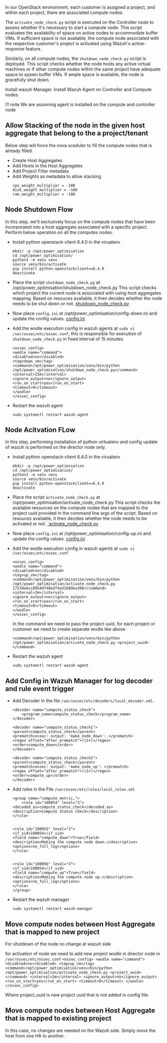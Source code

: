 In our OpenStack environment, each customer is assigned a project, and within each project, there are associated compute nodes.

The `activate_node_check.py` script is executed on the Controller node to assess whether it's necessary to start a compute node. This script evaluates the availability of space on active nodes to accommodate buffer VMs. If sufficient space is not available, the compute node associated with the respective customer's project is activated using Wazuh's active-response feature.

Similarly, on all compute nodes, the `shutdown_node_check.py` script is deployed. This script checks whether the node hosts any active virtual machines or if other compute nodes within the same project have adequate space to spawn buffer VMs. If ample space is available, the node is gracefully shut down.


Install wazuh Manager.
Install Wazuh Agent on Controller and Compute nodes.


!!! note
    We are assuming agent is installed on the compute and controller node



## Allow Stacking of the node in the given host aggregate that belong to the a project/tenant

Below step will force the nova sceduler to fill the compute nodes that is already filled.

- Create Host Aggregates
- Add Hosts in the Host Aggregates 
- Add Project Filter metadata
- Add Weights as metadata to allow stacking 
    ```
    cpu_weight_multiplier = -100
    disk_weight_multiplier = -100
    ram_weight_multiplier = -100
    ```


## Node Shutdown Flow
In this step, we'll exclusively focus on the compute nodes that have been incorporated into a host aggregate associated with a specific project. Perform below operation on all the computes nodes.


- Install python openstack-client 6.4.0 in the virualenv
    ```
    mkdir -p /opt/power_optimisation
    cd /opt/power_optimisation/
    python3 -m venv venv 
    source venv/bin/activate
    pip install python-openstackclient==6.4.0
    deactivate
    ```

- Place the script `shutdown_node_check.py` at /opt/power_optimisation/shutdown_node_check.py
    This script checks which project the current node is associated with using host aggregates mapping. Based on resouces available, it then decides whether the node needs to be shut down or not.
    [shutdown_node_check.py](https://github.com/shubhamdang/power-optimisation/blob/main/shutdown_node_check.py)

-  Now place `config.ini` at /opt/power_optimisation/config-down.ini and update the config values.
   [config.ini](https://github.com/shubhamdang/power-optimisation/blob/main/config.ini)


- Add the wodle execution config in wazuh agents at `sudo vi /var/ossec/etc/ossec.conf`, this is responsible for   execution of `shutdown_node_check.py` in fixed interval of 15 minutes.
    ```
    <ossec_config>
    <wodle name="command">
    <disabled>no</disabled>
    <tag>down_vm</tag>
    <command>/opt/power_optimisation/venv/bin/python /opt/power_optimisation/shutdown_node_check.py</command>
    <interval>15m</interval>
    <ignore_output>no</ignore_output>
    <run_on_start>yes</run_on_start>
    <timeout>0</timeout>
    </wodle>
    </ossec_config>
    ```

- Restart the wazuh agent
    ```
    sudo systemctl restart wazuh-agent
    ```


## Node Acitvation FLow
In this step, performing installation of python virtualenv and config update of wazuh is performed on the director node only.


- Install python openstack-client 6.4.0 in the virualenv
    ```
    mkdir -p /opt/power_optimisation
    cd /opt/power_optimisation/
    python3 -m venv venv 
    source venv/bin/activate
    pip install python-openstackclient==6.4.0
    deactivate
    ```

- Place the script `activate_node_check.py` at /opt/power_optimisation/activate_node_check.py
  This script checks the available resources on the compute nodes that are mapped to the project uuid provided in the command line args of the script. Based on resouces available, it then decides whether the node needs to be activated  or not.
    [`activate_node_check.py](https://github.com/shubhamdang/power-optimisation/blob/main/activate_node_check.py)

-  Now place `config.ini` at /opt/power_optimisation/config-up.ini and update the config values.
    [config.ini](https://github.com/shubhamdang/power-optimisation/blob/main/config.ini)

- Add the wodle execution config in wazuh agents at `sudo vi /var/ossec/etc/ossec.conf` 
    ```
    <ossec_config>
    <wodle name="command">
    <disabled>no</disabled>
    <tag>up_vm</tag>
    <command>/opt/power_optimisation/venv/bin/python /opt/power_optimisation/activate_node_check.py 17234a6cc8954d748ed74a31680ea39b</command>
    <interval>2m</interval>
    <ignore_output>no</ignore_output>
    <run_on_start>yes</run_on_start>
    <timeout>0</timeout>
    </wodle>
    </ossec_config>
    ```
    
    In the command we need to pass the project uuid, for each project or customer we need to create separate wodle like above.
    ```
    <command>/opt/power_optimisation/venv/bin/python /opt/power_optimisation/activate_node_check.py <project_uuid> </command>
    ```

- Restart the wazuh agent
    ```
    sudo systemctl restart wazuh-agent
    ```



## Add Config in Wazuh Manager for log decoder and rule event trigger

- Add Decoder in the file `/var/ossec/etc/decoders/local_decoder.xml`.
    ```
    <decoder name="compute_status_check">
        <program_name>compute_status_check</program_name>
    </decoder>

    <decoder name="compute_status_check1">
    <parent>compute_status_check</parent>
    <prematch>ossec: output: 'make_node_down': </prematch>
    <regex offset="after_prematch">(\S+)</regex>
    <order>compute_down</order>
    </decoder>

    <decoder name="compute_status_check2">
    <parent>compute_status_check</parent>
    <prematch>ossec: output: 'make_node_up': </prematch>
    <regex offset="after_prematch">(\S+)</regex>
    <order>compute_up</order>
    </decoder>
    ```

- Add rules in the File `/var/ossec/etc/rules/local_rules.xml`
    ```
    <group name="compute_metric,">
        <rule id="100054" level="3">
    <decoded_as>compute_status_check</decoded_as>
    <description>Compute Status Check</description>
    </rule>


    <rule id="100055" level="3">
    <if_sid>100054</if_sid>
    <field name="compute_down">True</field>
    <description>Making the compute node down.</description>
    <options>no_full_log</options>
    </rule>


    <rule id="100056" level="3">
    <if_sid>100054</if_sid>
    <field name="compute_up">True</field>
    <description>Making the compute node up.</description>
    <options>no_full_log</options>
    </rule>
    </group>
    ```

- Restart the wazuh manager
    ```
    sudo systemctl restart wazuh-manager
    ```

## Move compute nodes between Host Aggregate that is mapped to new project
For shutdown of the node no change at wazuh side

for activation of node we need to add new project wodle in director node in `/var/ossec/etc/ossec.conf`
    ```
    <ossec_config>
    <wodle name="command">
    <disabled>no</disabled>
    <tag>up_vm</tag>
    <command>/opt/power_optimisation/venv/bin/python /opt/power_optimisation/activate_node_check.py <project_uuid> </command>
    <interval>2m</interval>
    <ignore_output>no</ignore_output>
    <run_on_start>yes</run_on_start>
    <timeout>0</timeout>
    </wodle>
    </ossec_config>
    ```

Where project_uuid is new project uuid that is not added in config file.


## Move compute nodes between Host Aggregate that is mapped to existing project
In this case, no changes are needed on the Wazuh side. Simply move the host from one HA to another.